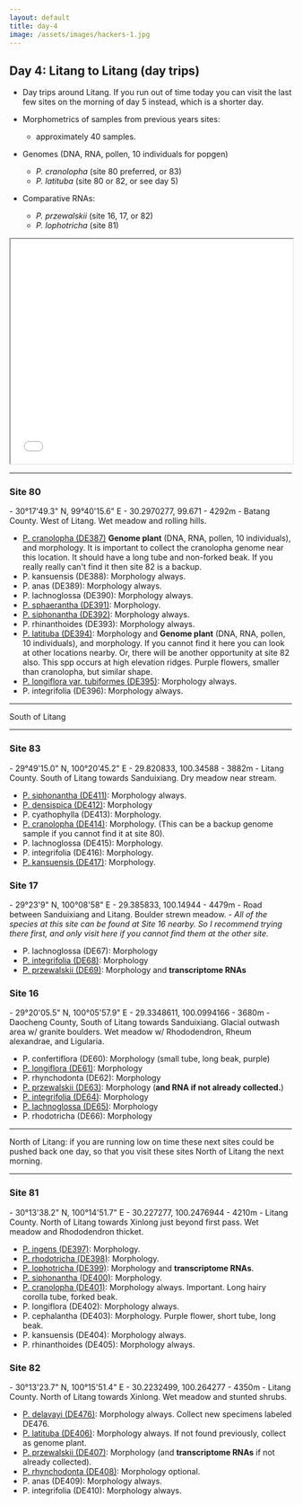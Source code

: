```yaml
---
layout: default
title: day-4
image: /assets/images/hackers-1.jpg
---
```





## Day 4: Litang to Litang (day trips)

- Day trips around Litang. If you run out of time today you can visit
the last few sites on the morning of day 5 instead, which is a shorter day.

- Morphometrics of samples from previous years sites:
	- approximately 40 samples.

- Genomes (DNA, RNA, pollen, 10 individuals for popgen)
	- <i>P. cranolopha</i> (site 80 preferred, or 83)
	- <i>P. latituba</i> (site 80 or 82, or see day 5)

- Comparative RNAs:
	- <i>P. przewalskii</i> (site 16, 17, or 82)
	- <i>P. lophotricha</i> (site 81)


 <iframe src="../assets/maps/day4.html" height='400px' width="100%" title="Iframe Example"></iframe> 


-----------------------

<h3 class="mt-5"> Site 80 </h3>
- 30°17'49.3" N,	99°40'15.6" E
- 30.2970277, 99.671
- 4292m
- Batang County. West of Litang. Wet meadow and rolling hills.

- [P. cranolopha (DE387)](../assets/flowers/DE387-cranolopha.jpg)
<b>Genome plant</b> (DNA, RNA, pollen, 10 individuals), and morphology. It is 
important to collect the cranolopha genome near this location. It should
have a long tube and non-forked beak. If you really really can't find it then
site 82 is a backup.
- P. kansuensis (DE388): Morphology always.
- P. anas (DE389): Morphology always.
- P. lachnoglossa (DE390): Morphology always.
- [P. sphaerantha (DE391)](../assets/flowers/rree04061-sphaerantha.jpg): Morphology.
- [P. siphonantha (DE392)](../assets/flowers/DE392-siphonantha.jpg): Morphology always.
- P. rhinanthoides (DE393): Morphology always.
- [P. latituba (DE394)](../assets/flowers/DE394-latituba.jpg): Morphology and 
<b>Genome plant</b> (DNA, RNA, pollen, 10 individuals), and morphology. If you 
cannot find it here you can look at other locations nearby. Or, there
will be another opportunity at site 82 also. This spp occurs at high
elevation ridges. Purple flowers, smaller than cranolopha, but similar 
shape.
- [P. longiflora var. tubiformes (DE395)](../assets/flowers/DE395-longiflora.jpg): Morphology always.
- P. integrifolia (DE396): Morphology always.


---------------------------------------
South of Litang

---------------------------------------

<h3 class="mt-5"> Site 83 </h3>
- 29°49'15.0" N, 100°20'45.2" E
- 29.820833, 100.34588
- 3882m
- Litang County. South of Litang towards Sanduixiang. Dry meadow near stream.

- [P. siphonantha (DE411)](../assets/flowers/DE411-siphonantha.jpg): Morphology always.
- [P. densispica (DE412)](../assets/flowers/DE412-densispica.jpg): Morphology
- P. cyathophylla (DE413): Morphology.
- [P. cranolopha (DE414)](../assets/flowers/DE414-cranolopha.jpg): Morphology. 
(This can be a backup genome sample if you cannot find it at site 80).
- P. lachnoglossa (DE415): Morphology.
- P. integrifolia (DE416): Morphology.
- [P. kansuensis (DE417)](../assets/flowers/DE417-kansuensis.jpg): Morphology.



<h3 class="mt-5"> Site 17 </h3>
- 29°23'9" N, 100°08'58" E
- 29.385833, 100.14944
- 4479m
- Road between Sanduixiang and Litang. Boulder strewn meadow.
- <i>All of the species at this site can be found at Site 16 nearby. So I 
	recommend trying there first, and only visit here if you cannot
	find them at the other site.</i>

- P. lachnoglossa (DE67): Morphology
- [P. integrifolia (DE68)](../assets/flowers/DE64-integrifolia.jpg): Morphology
- [P. przewalskii (DE69)](../assets/flowers/DE63-przewalskii.jpg): Morphology and <b>transcriptome RNAs</b>




<h3 class="mt-5"> Site 16 </h3>
- 29°20'05.5" N,	100°05'57.9" E
- 29.3348611, 100.0994166
- 3680m
- Daocheng County, South of Litang towards Sanduixiang. Glacial outwash area w/ granite boulders. Wet meadow w/ Rhododendron, Rheum alexandrae, and Ligularia. 

- P. confertiflora (DE60): Morphology (small tube, long beak, purple)
- [P. longiflora (DE61)](../assets/flowers/DE61-longiflora.jpg): Morphology
- P. rhynchodonta (DE62): Morphology
- [P. przewalskii (DE63)](../assets/flowers/DE63-przewalskii.jpg): Morphology (<b>and RNA if not already collected.</b>)
- [P. integrifolia (DE64)](../assets/flowers/DE64-integrifolia.jpg): Morphology
- [P. lachnoglossa (DE65)](../assets/flowers/DE65-lachnoglossa.jpg): Morphology
- P. rhodotricha (DE66): Morphology


---------------------------------------
North of Litang: if you are running low on time these next sites
could be pushed back one day, so that you visit these 
sites North of Litang the next morning.

---------------------------------------



<h3 class="mt-5"> Site 81 </h3>
- 30°13'38.2" N,	100°14'51.7" E	
- 30.227277, 100.2476944
- 4210m
- Litang County. North of Litang towards Xinlong just beyond first pass. Wet meadow and Rhododendron thicket.

- [P. ingens (DE397)](../assets/flowers/DE397-ingens.jpg): Morphology. 
- [P. rhodotricha (DE398)](../assets/flowers/DE398-rhodotricha.jpg): Morphology.
- [P. lophotricha (DE399)](../assets/flowers/DE399-lophotricha.jpg): Morphology and <b>transcriptome RNAs</b>.
- [P. siphonantha (DE400)](../assets/flowers/DE400-siphonantha.jpg): Morphology.
- [P. cranolopha (DE401)](../assets/flowers/DE401-cranolopha.jpg): Morphology always.
Important. Long hairy corolla tube, forked beak.
- P. longiflora (DE402): Morphology always.
- P. cephalantha (DE403): Morphology. Purple flower, short tube, long beak.
- P. kansuensis (DE404): Morphology always.
- P. rhinanthoides (DE405): Morphology always.


<h3 class="mt-5"> Site 82 </h3>
- 30°13'23.7" N,	100°15'51.4" E
- 30.2232499, 100.264277
- 4350m
- Litang County. North of Litang towards Xinlong. Wet meadow and stunted shrubs.

- [P. delavayi (DE476)](../assets/flowers/DE476-delavayi.jpg): Morphology always.
Collect new specimens labeled DE476.
- [P. latituba (DE406)](../assets/flowers/DE406-latituba.png): Morphology always. If not found previously, collect as genome plant.
- [P. przewalskii (DE407)](../assets/flowers/DE63-przewalskii.jpg): Morphology
(and <b> transcriptome RNAs</b> if not already collected). 
- [P. rhynchodonta (DE408)](../assets/flowers/DE408-rhynchodonta.jpg): Morphology optional.
- P. anas (DE409): Morphology always.
- P. integrifolia (DE410): Morphology always.




